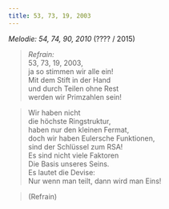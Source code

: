 ```yaml
---
title: 53, 73, 19, 2003
---
```


*Melodie: 54, 74, 90, 2010* (???? / 2015)

> *Refrain:*\
> 53, 73, 19, 2003,\
> ja so stimmen wir alle ein!\
> Mit dem Stift in der Hand\
> und durch Teilen ohne Rest\
> werden wir Primzahlen sein!

> Wir haben nicht\
> die höchste Ringstruktur,\
> haben nur den kleinen Fermat,\
> doch wir haben Eulersche Funktionen,\
> sind der Schlüssel zum RSA!\
> Es sind nicht viele Faktoren\
> Die Basis unseres Seins.\
> Es lautet die Devise:\
> Nur wenn man teilt, dann wird man Eins!

> (Refrain)
